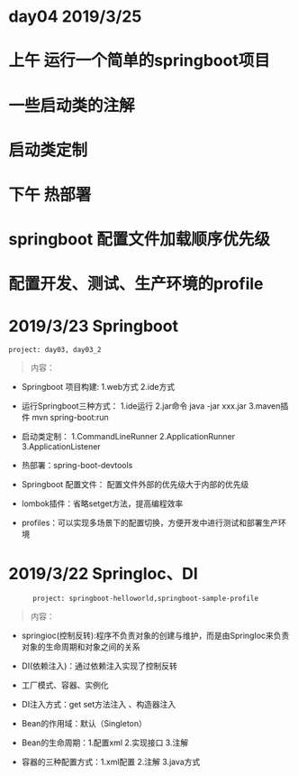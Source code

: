 # day04 2019/3/25

# 上午 运行一个简单的springboot项目

#       一些启动类的注解

#		启动类定制

# 下午  热部署

#		springboot 配置文件加载顺序优先级

#		配置开发、测试、生产环境的profile


# 2019/3/23  Springboot

	project: day03, day03_2
 >内容：
 
   -    Springboot 项目构建:  1.web方式  2.ide方式
		
   -    运行Springboot三种方式： 1.ide运行   2.jar命令 java -jar xxx.jar  3.maven插件 mvn spring-boot:run

   -    启动类定制： 1.CommandLineRunner  2.ApplicationRunner  3.ApplicationListener

   -    热部署：spring-boot-devtools

   -    Springboot 配置文件：  配置文件外部的优先级大于内部的优先级

   -    lombok插件：省略setget方法，提高编程效率

   -    profiles：可以实现多场景下的配置切换，方便开发中进行测试和部署生产环境

# 2019/3/22  SpringIoc、DI

	      project: springboot-helloworld,springboot-sample-profile
 >内容：
 
   -    springioc(控制反转):程序不负责对象的创建与维护，而是由SpringIoc来负责对象的生命周期和对象之间的关系
		
   -    DI(依赖注入)：通过依赖注入实现了控制反转

   -    工厂模式、容器、实例化

   -    DI注入方式：get set方法注入 、构造器注入

   -    Bean的作用域：默认（Singleton）

   -    Bean的生命周期：1.配置xml  2.实现接口  3.注解

   -    容器的三种配置方式：1.xml配置  2.注解  3.java方式

